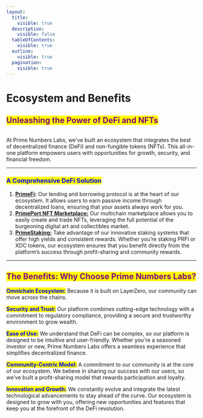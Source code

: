 ```yaml
---
layout:
  title:
    visible: true
  description:
    visible: false
  tableOfContents:
    visible: true
  outline:
    visible: true
  pagination:
    visible: true
---
```


# Ecosystem and Benefits

## <mark style="color:purple;">Unleashing the Power of DeFi and NFTs</mark>

<figure><img src="../.gitbook/assets/PRIMENUMBERSLABSECOSYSTEM.jpg" alt=""><figcaption></figcaption></figure>

At Prime Numbers Labs, we've built an ecosystem that integrates the best of decentralized finance (DeFi) and non-fungible tokens (NFTs). This all-in-one platform empowers users with opportunities for growth, security, and financial freedom.

***

### <mark style="color:blue;">A Comprehensive DeFi Solution</mark>

1. [**PrimeFi**](https://primefi.xyz/)**:** Our lending and borrowing protocol is at the heart of our ecosystem. It allows users to earn passive income through decentralized loans, ensuring that your assets always work for you.
2. [**PrimePort NFT Marketplace:**](https://primeport.xyz/) Our multichain marketplace allows you to easily create and trade NFTs, leveraging the full potential of the burgeoning digital art and collectibles market.
3. [**PrimeStaking:**](https://app.gitbook.com/o/j7Qko0hTNGYSZrhxYdJe/s/aNL9MtQF319bzNT2KTNC/) Take advantage of our innovative staking systems that offer high yields and consistent rewards. Whether you’re staking PRFI or XDC tokens, our ecosystem ensures that you benefit directly from the platform’s success through profit-sharing and community rewards.

***

## <mark style="color:purple;">The Benefits: Why Choose Prime Numbers Labs?</mark>

<mark style="color:blue;">**Omnichain Ecosystem:**</mark> Because it is built on LayerZero, our community can move across the chains.

<mark style="color:blue;">**Security and Trust:**</mark> Our platform combines cutting-edge technology with a commitment to regulatory compliance, providing a secure and trustworthy environment to grow wealth.

<mark style="color:blue;">**Ease of Use:**</mark> We understand that DeFi can be complex, so our platform is designed to be intuitive and user-friendly. Whether you're a seasoned investor or new, Prime Numbers Labs offers a seamless experience that simplifies decentralized finance.

<mark style="color:blue;">**Community-Centric Model:**</mark> A commitment to our community is at the core of our ecosystem. We believe in sharing our success with our users, so we’ve built a profit-sharing model that rewards participation and loyalty.

<mark style="color:blue;">**Innovation and Growth:**</mark> We constantly evolve and integrate the latest technological advancements to stay ahead of the curve. Our ecosystem is designed to grow with you, offering new opportunities and features that keep you at the forefront of the DeFi revolution.

